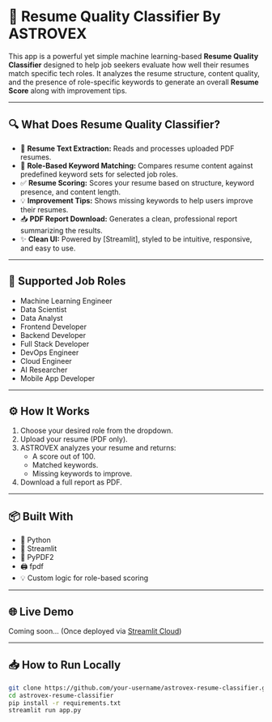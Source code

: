 # 🚀 Resume Quality Classifier By ASTROVEX

This app  is a powerful yet simple machine learning-based **Resume Quality Classifier** designed to help job seekers evaluate how well their resumes match specific tech roles. It analyzes the resume structure, content quality, and the presence of role-specific keywords to generate an overall **Resume Score** along with improvement tips.

---

## 🔍 What Does Resume Quality Classifier?

- 📄 **Resume Text Extraction:** Reads and processes uploaded PDF resumes.
- 🎯 **Role-Based Keyword Matching:** Compares resume content against predefined keyword sets for selected job roles.
- ✅ **Resume Scoring:** Scores your resume based on structure, keyword presence, and content length.
- 💡 **Improvement Tips:** Shows missing keywords to help users improve their resumes.
- 📥 **PDF Report Download:** Generates a clean, professional report summarizing the results.
- ✨ **Clean UI:** Powered by [Streamlit], styled to be intuitive, responsive, and easy to use.

---

## 🧠 Supported Job Roles
- Machine Learning Engineer  
- Data Scientist  
- Data Analyst  
- Frontend Developer  
- Backend Developer  
- Full Stack Developer  
- DevOps Engineer  
- Cloud Engineer  
- AI Researcher  
- Mobile App Developer  

---

## ⚙️ How It Works

1. Choose your desired role from the dropdown.
2. Upload your resume (PDF only).
3. ASTROVEX analyzes your resume and returns:
   - A score out of 100.
   - Matched keywords.
   - Missing keywords to improve.
4. Download a full report as PDF.

---

## 📦 Built With

- 🐍 Python
- 📘 Streamlit
- 📄 PyPDF2
- 🖨️ fpdf
- 💡 Custom logic for role-based scoring

---

## 🌐 Live Demo

Coming soon... (Once deployed via [Streamlit Cloud](https://streamlit.io/cloud))

---

## 📥 How to Run Locally

```bash
git clone https://github.com/your-username/astrovex-resume-classifier.git
cd astrovex-resume-classifier
pip install -r requirements.txt
streamlit run app.py
